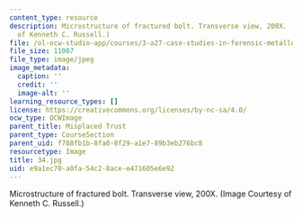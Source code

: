 ```yaml
---
content_type: resource
description: Microstructure of fractured bolt. Transverse view, 200X. (Image Courtesy
  of Kenneth C. Russell.)
file: /ol-ocw-studio-app/courses/3-a27-case-studies-in-forensic-metallurgy-fall-2007/e9a1ec70a0fa54c28acee471605e6e92_34.jpg
file_size: 11007
file_type: image/jpeg
image_metadata:
  caption: ''
  credit: ''
  image-alt: ''
learning_resource_types: []
license: https://creativecommons.org/licenses/by-nc-sa/4.0/
ocw_type: OCWImage
parent_title: Misplaced Trust
parent_type: CourseSection
parent_uid: f788fb1b-8fa0-8f29-a1e7-89b3eb276bc8
resourcetype: Image
title: 34.jpg
uid: e9a1ec70-a0fa-54c2-8ace-e471605e6e92
---
```

Microstructure of fractured bolt. Transverse view, 200X. (Image Courtesy of Kenneth C. Russell.)